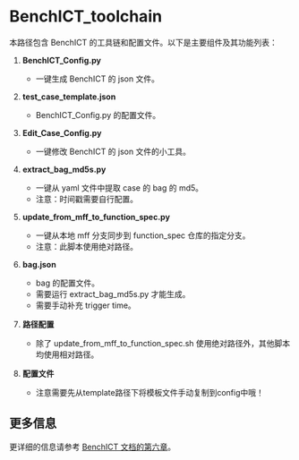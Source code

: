 # BenchICT_toolchain

本路径包含 BenchICT 的工具链和配置文件。以下是主要组件及其功能列表：

1. **BenchICT_Config.py**
   - 一键生成 BenchICT 的 json 文件。

2. **test_case_template.json**
   - BenchICT_Config.py 的配置文件。

3. **Edit_Case_Config.py**
   - 一键修改 BenchICT 的 json 文件的小工具。

4. **extract_bag_md5s.py**
   - 一键从 yaml 文件中提取 case 的 bag 的 md5。
   - 注意：时间戳需要自行配置。

5. **update_from_mff_to_function_spec.py**
   - 一键从本地 mff 分支同步到 function_spec 仓库的指定分支。
   - 注意：此脚本使用绝对路径。

6. **bag.json**
   - bag 的配置文件。
   - 需要运行 extract_bag_md5s.py 才能生成。
   - 需要手动补充 trigger time。

7. **路径配置**
   - 除了 update_from_mff_to_function_spec.sh 使用绝对路径外，其他脚本均使用相对路径。

8. **配置文件**
   - 注意需要先从template路径下将模板文件手动复制到config中哦！

## 更多信息

更详细的信息请参考 [BenchICT 文档的第六章](https://momenta.feishu.cn/wiki/SAUkwJSHyiweGhkSbCHcAT7tnlh)。